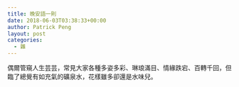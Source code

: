 ```yaml
---
title: 晚安語一則
date: 2018-06-03T03:38:33+00:00
author: Patrick Peng
layout: post
categories:
  - 雜
---
```

偶爾管窺人生芸芸，常見大家各種多姿多彩、琳琅滿目、情緣跌宕、百轉千回，但臨了總覺有如充氣的礦泉水，花樣雖多卻還是水味兒。